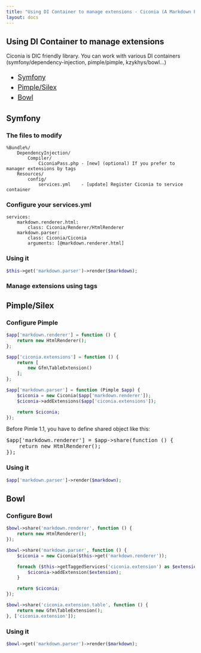 ```yaml
---
title: "Using DI Container to manage extensions - Ciconia (A Markdown Parser"
layout: docs
---
```


<h2 class="title">Using DI Container to manage extensions</h2>

<p>Ciconia is DIC friendly library. You can work with various DI containers (symfony/dependency-injection, pimple/pimple, kzykhys/bowl...)</p>

<ul style="font-size:18px;line-height: 1.5;">
  <li><a href="#symfony">Symfony</a></li>
  <li><a href="#pimple">Pimple/Silex</a></li>
  <li><a href="#bowl">Bowl</a></li>
</ul>

<h2 id="symfony" class="title">Symfony</h2>

### The files to modify

```
%Bundle%/
    DependencyInjection/
        Compiler/
            CiconiaPass.php - [new] (optional) If you prefer to manager extensions by tags
    Resources/
        config/
            services.yml    - [update] Register Ciconia to service container
```

### Configure your services.yml

```
services:
    markdown.renderer.html:
        class: Ciconia/Renderer/HtmlRenderer
    markdown.parser:
        class: Ciconia/Ciconia
        arguments: [@markdown.renderer.html]
```

### Using it

``` php
$this->get('markdown.parser')->render($markdown);
```

### Manage extensions using tags

<h2 id="pimple" class="title">Pimple/Silex</h2>

### Configure Pimple

``` php
$app['markdown.renderer'] = function () {
    return new HtmlRenderer();
};

$app['ciconia.extensions'] = function () {
    return [
        new Gfm\TableExtension()
    ];
};

$app['markdown.parser'] = function (Pimple $app) {
    $ciconia = new Ciconia($app['markdown.renderer']);
    $ciconia->addExtensions($app['ciconia.extensions']);

    return $ciconia;
});
```

<div class="alert alert-info">
<p>Before Pimle 1.1, you have to define shared object like this:</p>
<pre>$app['markdown.renderer'] = $app->share(function () {
    return new HtmlRenderer();
});</pre>
</div>

### Using it

``` php
$app['markdown.parser']->render($markdown);
```

<h2 id="bowl" class="title">Bowl</h2>

### Configure Bowl

``` php
$bowl->share('markdown.renderer', function () {
    return new HtmlRenderer();
});

$bowl->share('markdown.parser', function () {
    $ciconia = new Ciconia($this->get('markdown.renderer'));

    foreach ($this->getTaggedServices('ciconia.extension') as $extension) {
        $ciconia->addExtension($extension);
    }

    return $ciconia;
});

$bowl->share('ciconia.extension.table', function () {
    return new Gfm\TableExtension();
}, ['ciconia.extension']);
```

### Using it

``` php
$bowl->get('markdown.parser')->render($markdown);
```